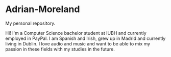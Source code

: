 # Adrian-Moreland
My personal repository.

Hi! I'm a Computer Science bachelor student at IUBH and currently employed in PayPal. I am Spanish and Irish, grew up in Madrid and currently living in Dublin. 
I love audio and music and want to be able to mix my passion in these fields with my studies in the future.
